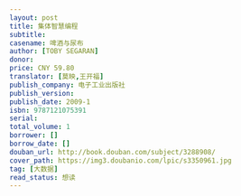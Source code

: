 ```yaml
---
layout: post
title: 集体智慧编程
subtitle: 
casename: 啤酒与尿布
author: [TOBY SEGARAN]
donor: 
price: CNY 59.80
translator: [莫映,王开福]
publish_company: 电子工业出版社
publish_version: 
publish_date: 2009-1
isbn: 9787121075391
serial: 
total_volume: 1
borrower: []
borrow_date: []
douban_url: http://book.douban.com/subject/3288908/
cover_path: https://img3.doubanio.com/lpic/s3350961.jpg
tag: [大数据]
read_status: 想读
---
```

